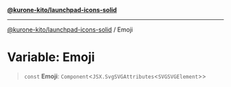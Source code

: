 [**@kurone-kito/launchpad-icons-solid**](../README.md)

***

[@kurone-kito/launchpad-icons-solid](../globals.md) / Emoji

# Variable: Emoji

> `const` **Emoji**: `Component`\<`JSX.SvgSVGAttributes`\<`SVGSVGElement`\>\>
